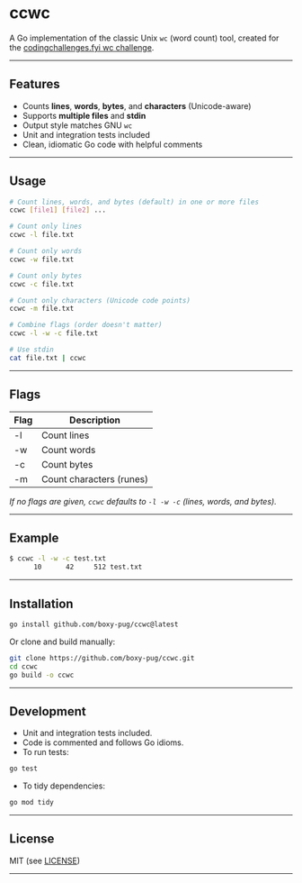 # ccwc

A Go implementation of the classic Unix `wc` (word count) tool, created for the [codingchallenges.fyi wc challenge](https://codingchallenges.fyi/challenges/challenge-wc/).

---

## Features

-  Counts **lines**, **words**, **bytes**, and **characters** (Unicode-aware)
-  Supports **multiple files** and **stdin**
-  Output style matches GNU `wc`
-  Unit and integration tests included
-  Clean, idiomatic Go code with helpful comments

---

## Usage

```sh
# Count lines, words, and bytes (default) in one or more files
ccwc [file1] [file2] ...

# Count only lines
ccwc -l file.txt

# Count only words
ccwc -w file.txt

# Count only bytes
ccwc -c file.txt

# Count only characters (Unicode code points)
ccwc -m file.txt

# Combine flags (order doesn't matter)
ccwc -l -w -c file.txt

# Use stdin
cat file.txt | ccwc
```

---

## Flags

| Flag | Description                    |
|------|--------------------------------|
| -l   | Count lines                    |
| -w   | Count words                    |
| -c   | Count bytes                    |
| -m   | Count characters (runes)       |

*If no flags are given, `ccwc` defaults to `-l -w -c` (lines, words, and bytes).*

---

## Example

```sh
$ ccwc -l -w -c test.txt
      10      42     512 test.txt
```

---

## Installation

```sh
go install github.com/boxy-pug/ccwc@latest
```

Or clone and build manually:

```sh
git clone https://github.com/boxy-pug/ccwc.git
cd ccwc
go build -o ccwc
```

---

## Development

-  Unit and integration tests included.
-  Code is commented and follows Go idioms.
-  To run tests:

  ```sh
  go test
  ```

-  To tidy dependencies:

  ```sh
  go mod tidy
  ```

---

## License

MIT (see [LICENSE](LICENSE))

---


